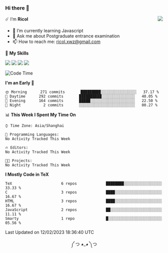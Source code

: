 ### Hi there 👋

<a href="#">
  <img align="right" src="https://github-readme-stats.vercel.app/api?username=Ricolxwz&count_private=true&show_icons=true&theme=prussian" />
</a>

☄️ I‘m **Ricol**

- 🌱 I’m currently learning Javascript
- 💬 Ask me about Postgraduate entrance examination
- 📫 How to reach me: ricol.xwz@gmail.com

🌟 **My Skills**

![](https://img.shields.io/badge/-Git-000000?style=flat-square&logo=git&logoColor=fff)
![](https://img.shields.io/badge/-C-3e74a2?style=flat-square&logo=C&logoColor=fff)
![](https://img.shields.io/badge/-Python-4fc08d?style=flat-square&logo=python&logoColor=fff)
![](https://img.shields.io/badge/-java-ffa500?style=flat-square&logo=java&logoColor=fff)

<!--START_SECTION:waka-->
![Code Time](http://img.shields.io/badge/Code%20Time-390%20hrs%2022%20mins-blue)

**I'm an Early 🐤** 

```text
🌞 Morning      271 commits       █████████░░░░░░░░░░░░░░░░   37.17 % 
🌆 Daytime      292 commits       ██████████░░░░░░░░░░░░░░░   40.05 % 
🌃 Evening      164 commits       █████░░░░░░░░░░░░░░░░░░░░   22.50 % 
🌙 Night          2 commits       ░░░░░░░░░░░░░░░░░░░░░░░░░   00.27 % 

```


📊 **This Week I Spent My Time On** 

```text
⌚︎ Time Zone: Asia/Shanghai

💬 Programming Languages: 
No Activity Tracked This Week

🔥 Editors: 
No Activity Tracked This Week

🐱‍💻 Projects: 
No Activity Tracked This Week

```

**I Mostly Code in TeX** 

```text
TeX                      6 repos             ████████░░░░░░░░░░░░░░░░░   33.33 % 
C                        3 repos             ████░░░░░░░░░░░░░░░░░░░░░   16.67 % 
HTML                     3 repos             ████░░░░░░░░░░░░░░░░░░░░░   16.67 % 
JavaScript               2 repos             ██░░░░░░░░░░░░░░░░░░░░░░░   11.11 % 
Smarty                   1 repo              █░░░░░░░░░░░░░░░░░░░░░░░░   05.56 % 

```



 Last Updated on 12/02/2023 18:36:40 UTC
<!--END_SECTION:waka-->

<div align="center">
༼ つ ◕_◕ ༽つ
</div>
